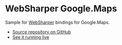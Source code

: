 # WebSharper Google.Maps

Sample for [WebSharper](https://websharper.com) bindings for Google.Maps.

* [Source repository on GitHub](https://github.com/websharper-samples/Google.Maps)
* [See it running live](https://websharper-samples.github.io/Google.Maps)
